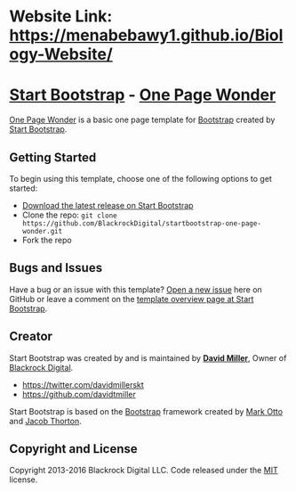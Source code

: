 # Website Link: https://menabebawy1.github.io/Biology-Website/
# [Start Bootstrap](http://startbootstrap.com/) - [One Page Wonder](http://startbootstrap.com/template-overviews/one-page-wonder/)

[One Page Wonder](http://startbootstrap.com/template-overviews/one-page-wonder/) is a basic one page template for [Bootstrap](http://getbootstrap.com/) created by [Start Bootstrap](http://startbootstrap.com/).

## Getting Started

To begin using this template, choose one of the following options to get started:
* [Download the latest release on Start Bootstrap](http://startbootstrap.com/template-overviews/one-page-wonder/)
* Clone the repo: `git clone https://github.com/BlackrockDigital/startbootstrap-one-page-wonder.git`
* Fork the repo

## Bugs and Issues

Have a bug or an issue with this template? [Open a new issue](https://github.com/BlackrockDigital/startbootstrap-one-page-wonder/issues) here on GitHub or leave a comment on the [template overview page at Start Bootstrap](http://startbootstrap.com/template-overviews/one-page-wonder/).

## Creator

Start Bootstrap was created by and is maintained by **[David Miller](http://davidmiller.io/)**, Owner of [Blackrock Digital](http://blackrockdigital.io/).

* https://twitter.com/davidmillerskt
* https://github.com/davidtmiller

Start Bootstrap is based on the [Bootstrap](http://getbootstrap.com/) framework created by [Mark Otto](https://twitter.com/mdo) and [Jacob Thorton](https://twitter.com/fat).

## Copyright and License

Copyright 2013-2016 Blackrock Digital LLC. Code released under the [MIT](https://github.com/BlackrockDigital/startbootstrap-one-page-wonder/blob/gh-pages/LICENSE) license.
